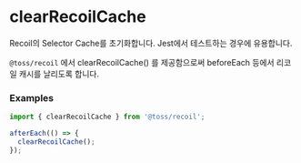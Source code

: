 # clearRecoilCache

Recoil의 Selector Cache를 초기화합니다. Jest에서 테스트하는 경우에 유용합니다.

`@toss/recoil` 에서 clearRecoilCache() 를 제공함으로써 beforeEach 등에서 리코일 캐시를 날리도록 합니다.

### Examples

```typescript
import { clearRecoilCache } from '@toss/recoil';

afterEach(() => {
  clearRecoilCache();
});
```
